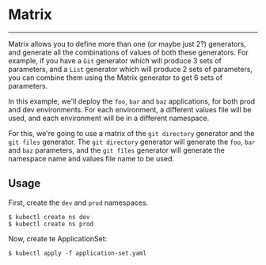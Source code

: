 # Matrix
---

Matrix allows you to define more than one (or maybe just 2?) generators, and generate
all the combinations of values of both these generators. For example, if you have a `Git`
generator which will produce 3 sets of parameters, and a `List` generator which will produce
2 sets of parameters, you can combine them using the Matrix generator to get 6 sets of parameters.

In this example, we'll deploy the `foo`, `bar` and `baz` applications, for both prod and dev environments.
For each environment, a different values file will be used, and each environment will be in a different namespace.

For this, we're going to use a matrix of the `git directory` generator and the `git files` generator.
The `git directory` generator will generate the `foo`, `bar` and `baz` parameters, and the `git files`
generator will generate the namespace name and values file name to be used.

## Usage

First, create the `dev` and `prod` namespaces.
```
$ kubectl create ns dev
$ kubectl create ns prod
```

Now, create te ApplicationSet:
```
$ kubectl apply -f application-set.yaml
```


